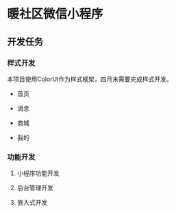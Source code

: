 # 暖社区微信小程序

## 开发任务

### 样式开发

本项目使用ColorUI作为样式框架，四月末需要完成样式开发。

- 首页

- 消息

- 商城

- 我的

### 功能开发

1. 小程序功能开发

2. 后台管理开发

3. 嵌入式开发
